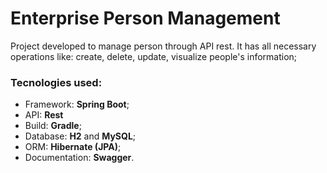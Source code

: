 # Enterprise Person Management
Project developed to manage person through API rest. It has all necessary operations like: create, delete, update, visualize people's information;

### Tecnologies used:
* Framework: **Spring Boot**;
* API: **Rest**
* Build: **Gradle**;
* Database: **H2** and **MySQL**;
* ORM: **Hibernate (JPA)**;
* Documentation: **Swagger**.